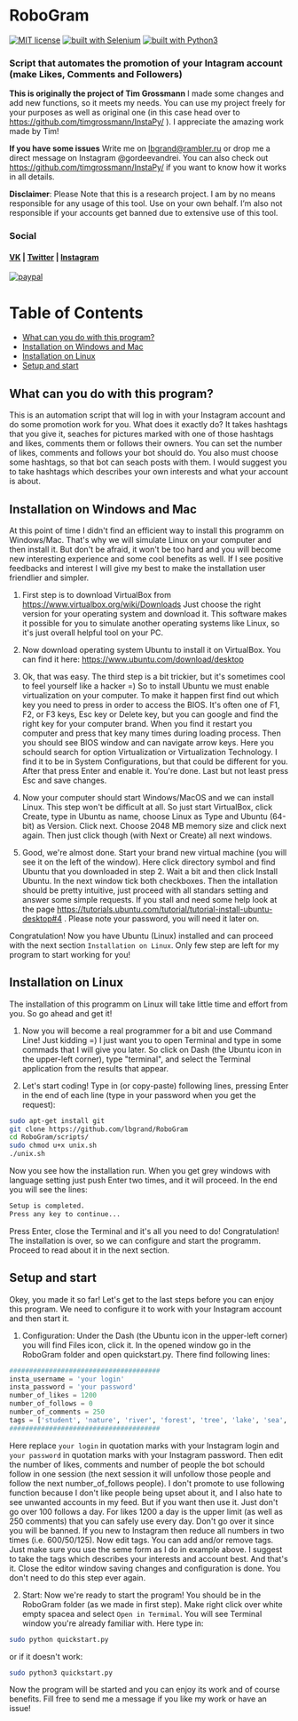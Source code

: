 
# RoboGram
[![MIT license](https://img.shields.io/badge/license-MIT-blue.svg)](https://github.com/lbgrand/RoboGram/LICENSE)
[![built with Selenium](https://img.shields.io/badge/built%20with-Selenium-yellow.svg)](https://github.com/SeleniumHQ/selenium)
[![built with Python3](https://img.shields.io/badge/built%20with-Python3-red.svg)](https://www.python.org/)

### Script that automates the promotion of your Intagram account (make Likes, Comments and Followers)

**This is originally the project of Tim Grossmann**
I made some changes and add new functions, so it meets my needs. You can use my project freely for your purposes as well as original one (in this case head over to https://github.com/timgrossmann/InstaPy/ ). I appreciate the amazing work made by Tim!

**If you have some issues**
Write me on lbgrand@rambler.ru or drop me a direct message on Instagram @gordeevandrei. You can also check out https://github.com/timgrossmann/InstaPy/ if you want to know how it works in all details.

**Disclaimer**: Please Note that this is a research project. I am by no means responsible for any usage of this tool. Use on your own behalf. I’m also not responsible if your accounts get banned due to extensive use of this tool.

### Social

#### [VK](https://vk.com/andrewgordeev) | [Twitter](https://twitter.com/andregordeev) | [Instagram](https://www.instagram.com/gordeevandrei/) 

[![paypal](https://img.shields.io/badge/-PayPal-blue.svg)](https://www.paypal.me/lbgrand)

Table of Contents
=================

* [What can you do with this program?](#what-can-you-do-with-this-program?)
* [Installation on Windows and Mac](#installation-on-windows-and-mac)
* [Installation on Linux](#installation-on-linux)
* [Setup and start](#setup-and-start)

## What can you do with this program?
This is an automation script that will log in with your Instagram account and do some promotion work for you. What does it exactly do? It takes hashtags that you give it, seaches for pictures marked with one of those hashtags and likes, comments them or follows their owners. You can set the number of likes, comments and follows your bot should do. You also must choose some hashtags, so that bot can seach posts with them. I would suggest you to take hashtags which describes your own interests and what your account is about. 

## Installation on Windows and Mac

At this point of time I didn't find an efficient way to install this programm on Windows/Mac. That's why we will simulate Linux on your computer and then install it. But don't be afraid, it won't be too hard and you will become new interesting experience and some cool benefits as well. If I see positive feedbacks and interest I will give my best to make the installation user friendlier and simpler.

1. First step is to download VirtualBox from https://www.virtualbox.org/wiki/Downloads 
Just choose the right version for your operating system and download it. This software makes it possible for you to simulate another operating systems like Linux, so it's just overall helpful tool on your PC.

2. Now download operating system Ubuntu to install it on VirtualBox. You can find it here: https://www.ubuntu.com/download/desktop

3. Ok, that was easy. The third step is a bit trickier, but it's sometimes cool to feel yourself like a hacker =)
So to install Ubuntu we must enable virtualization on your computer. To make it happen first find out which key you need to press in order to access the BIOS. It's often one of  F1, F2, or F3 keys, Esc key or Delete key, but you can google and find the right key for your computer brand.
When you find it restart you computer and press that key many times during loading process. Then you should see BIOS window and can navigate arrow keys. Here you schould search for option Virtualization or Virtualization Technology. I find it to be in System Configurations, but that could be different for you.
After that press Enter and enable it. You're done. Last but not least press Esc and save changes.

4. Now your computer should start Windows/MacOS and we can install Linux. This step won't be difficult at all. So just start VirtualBox, click Create, type in Ubuntu as name, choose Linux as Type and Ubuntu (64-bit) as Version.
Click next. Choose 2048 MB memory size and click next again. Then just click though (with Next or Create) all next windows.

5. Good, we're almost done. Start your brand new virtual machine (you will see it on the left of the window). Here click directory symbol and find Ubuntu that you downloaded in step 2. Wait a bit and then click Install Ubuntu. In the next window tick both checkboxes.
Then the intallation should be pretty intuitive, just proceed with all standars setting and answer some simple requests. If you stall and need some help look at the page https://tutorials.ubuntu.com/tutorial/tutorial-install-ubuntu-desktop#4 .
Please note your password, you will need it later on.

Congratulation! Now you have Ubuntu (Linux) installed and can proceed with the next section ```Installation on Linux```. Only few step are left for my program to start working for you!

## Installation on Linux 

The installation of this programm on Linux will take little time and effort from you. So go ahead and get it!

1. Now you will become a real programmer for a bit and use Command Line! Just kidding =) I just want you to open Terminal and type in some commads that I will give you later.
So click on Dash (the Ubuntu icon in the upper-left corner), type "terminal", and select the Terminal application from the results that appear. 

2. Let's start coding! Type in (or copy-paste) following lines, pressing Enter in the end of each line (type in your password when you get the request):
```bash
sudo apt-get install git
git clone https://github.com/lbgrand/RoboGram
cd RoboGram/scripts/
sudo chmod u+x unix.sh
./unix.sh
```
Now you see how the installation run. When you get grey windows with language setting just push Enter two times, and it will proceed.
In the end you will see the lines:
```bash
Setup is completed.
Press any key to continue...
```
Press Enter, close the Terminal and it's all you need to do! Congratulation! The installation is over, so we can configure and start the programm. Proceed to read about it in the next section.

## Setup and start

Okey, you made it so far! Let's get to the last steps before you can enjoy this program. We need to configure it to work with your Instagram account and then start it.

1. Configuration: Under the Dash (the Ubuntu icon in the upper-left corner) you will find Files icon, click it. 
In the opened window go in the RoboGram folder and open quickstart.py. There find following lines:
```python
######################################
insta_username = 'your login'
insta_password = 'your password'
number_of_likes = 1200
number_of_follows = 0
number_of_comments = 250 
tags = ['student', 'nature', 'river', 'forest', 'tree', 'lake', 'sea', 'ocean', 'sky', 'travel', 'cloud', 'stone', 'water', 'city', 'country', 'mountain']
######################################
```
Here replace ```your login``` in quotation marks with your Instagram login and ```your password``` in quotation marks with your Instagram password.
Then edit the number of likes, comments and number of people the bot schould follow in one session (the next session it will unfollow those people and follow the next number_of_follows people).
I don't promote to use following function because I don't like people being upset about it, and I also hate to see unwanted accounts in my feed.
But if you want then use it. Just don't go over 100 follows a day. For likes 1200 a day is the upper limit (as well as 250 comments) that you can safely use every day. 
Don't go over it since you will be banned. If you new to Instagram then reduce all numbers in two times (i.e. 600/50/125). Now edit tags. 
You can add and/or remove tags. Just make sure you use the seme form as I do in example above. I suggest to take the tags which describes your interests and account best.
And that's it. Close the editor window saving changes and configuration is done. You don't need to do this step ever again.    

2. Start: Now we're ready to start the program! You should be in the RoboGram folder (as we made in first step).
Make right click over white empty spacea and select ```Open in Termimal```. You will see Terminal window you're already familiar with. Here type in: 
```bash
sudo python quickstart.py
```
or if it doesn't work:
```bash
sudo python3 quickstart.py
```
Now the program will be started and you can enjoy its work and of course benefits. Fill free to send me a message if you like my work or have an issue!

